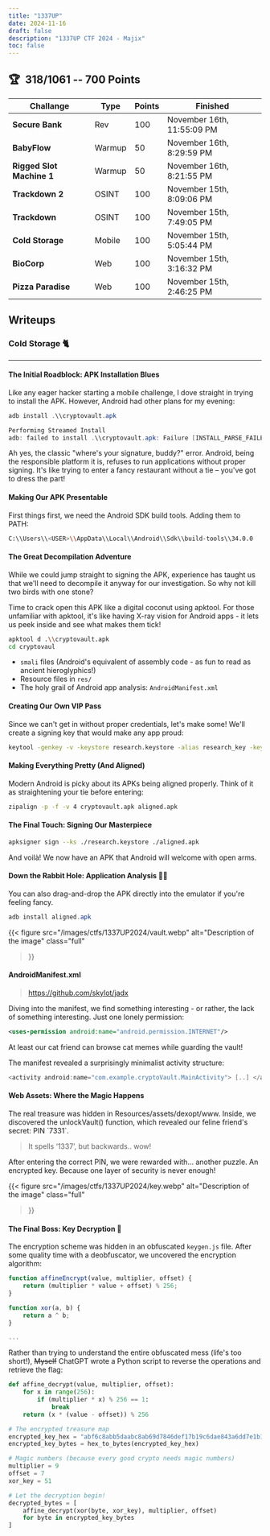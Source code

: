 ```yaml
---
title: "1337UP"
date: 2024-11-16
draft: false
description: "1337UP CTF 2024 - Majix"
toc: false
---
```

<link rel="stylesheet" href="https://cdnjs.cloudflare.com/ajax/libs/font-awesome/6.5.1/css/all.min.css">

<h2>🏆  318/1061 -- 700 Points</h2>


| <span class="text-primary-400">**Challange**</span> | <span class="text-primary-400">Type</span> | <span class="text-primary-400">Points</span> | <span class="text-primary-400">Finished</span> |
| --- | --- | --- | --- |
| **Secure Bank** | Rev | 100 | November 16th, 11:55:09 PM |
| **BabyFlow** | Warmup | 50 | November 16th, 8:29:59 PM |
| **Rigged Slot Machine 1** | Warmup | 50 | November 16th, 8:21:55 PM |
| **Trackdown 2** | OSINT | 100 | November 15th, 8:09:06 PM |
| **Trackdown** | OSINT | 100 | November 15th, 7:49:05 PM |
| **Cold Storage** | Mobile | 100 | November 15th, 5:05:44 PM |
| **BioCorp** | Web | 100 | November 15th, 3:16:32 PM |
| **Pizza Paradise** | Web | 100 | November 15th, 2:46:25 PM |

## Writeups

### Cold Storage 🐈

---
<h4>The Initial Roadblock: APK Installation Blues</h4>
Like any eager hacker starting a mobile challenge, I dove straight in trying to install the APK. However, Android had other plans for my evening:

```powershell
adb install .\\cryptovault.apk

Performing Streamed Install
adb: failed to install .\\cryptovault.apk: Failure [INSTALL_PARSE_FAILED_NO_CERTIFICATES: Failed to collect certificates from /data/app/vmdl318868043.tmp/base.apk: Attempt to get length of null array]
```

Ah yes, the classic "where's your signature, buddy?" error. Android, being the responsible platform it is, refuses to run applications without proper signing. It's like trying to enter a fancy restaurant without a tie – you've got to dress the part!

<h4>Making Our APK Presentable</h4>
First things first, we need the Android SDK build tools. Adding them to PATH:

```bash
C:\\Users\\<USER>\\AppData\\Local\\Android\\Sdk\\build-tools\\34.0.0
```

<h4>The Great Decompilation Adventure</h4>

While we could jump straight to signing the APK, experience has taught us that we'll need to decompile it anyway for our investigation. So why not kill two birds with one stone?

Time to crack open this APK like a digital coconut using apktool. For those unfamiliar with apktool, it's like having X-ray vision for Android apps - it lets us peek inside and see what makes them tick!

```bash
apktool d .\\cryptovault.apk
cd cryptovaul
```

- `smali` files (Android's equivalent of assembly code - as fun to read as ancient hieroglyphics!)
- Resource files in `res/`
- The holy grail of Android app analysis: `AndroidManifest.xml`

<h4>Creating Our Own VIP Pass</h4>
Since we can't get in without proper credentials, let's make some! We'll create a signing key that would make any app proud:

```bash
keytool -genkey -v -keystore research.keystore -alias research_key -keyalg RSA -keysize 2048 -validity 10000
```

<h4>Making Everything Pretty (And Aligned)</h4>
Modern Android is picky about its APKs being aligned properly. Think of it as straightening your tie before entering:

```bash
zipalign -p -f -v 4 cryptovault.apk aligned.apk
```

<h4> The Final Touch: Signing Our Masterpiece</h4>

```bash
apksigner sign --ks ./research.keystore ./aligned.apk
```

And voilà! We now have an APK that Android will welcome with open arms.

<h4>Down the Rabbit Hole: Application Analysis 🕵️‍♂️</h4>
You can also drag-and-drop the APK directly into the emulator if you're feeling fancy.

```powershell
adb install aligned.apk
```

{{< figure
    src="/images/ctfs/1337UP2024/vault.webp"
    alt="Description of the image"
    class="full"
>}}

<h4>AndroidManifest.xml</h4>

> https://github.com/skylot/jadx

Diving into the manifest, we find something interesting - or rather, the lack of something interesting. Just one lonely permission:

```xml
<uses-permission android:name="android.permission.INTERNET"/>
```

At least our cat friend can browse cat memes while guarding the vault!

The manifest revealed a surprisingly minimalist activity structure:

```powershell
<activity android:name="com.example.cryptoVault.MainActivity"> [..] </activity>
```

<h4>Web Assets: Where the Magic Happens</h4>
The real treasure was hidden in Resources/assets/dexopt/www. Inside, we discovered the unlockVault() function, which revealed our feline friend's secret: PIN `7331`.

> It spells ‘1337’, but backwards.. wow!

After entering the correct PIN, we were rewarded with... another puzzle. An encrypted key. Because one layer of security is never enough!

{{< figure
    src="/images/ctfs/1337UP2024/key.webp"
    alt="Description of the image"
    class="full"
>}}

<h4>The Final Boss: Key Decryption 🔐</h4>

The encryption scheme was hidden in an obfuscated `keygen.js` file. After some quality time with a deobfuscator, we uncovered the encryption algorithm:

```jsx
function affineEncrypt(value, multiplier, offset) {
    return (multiplier * value + offset) % 256;
}

function xor(a, b) {
    return a ^ b;
}

...
```

Rather than trying to understand the entire obfuscated mess (life's too short!), ~~Myself~~ ChatGPT wrote a Python script to reverse the operations and retrieve the flag:

```python
def affine_decrypt(value, multiplier, offset):
    for x in range(256):
        if (multiplier * x) % 256 == 1:
            break
    return (x * (value - offset)) % 256

# The encrypted treasure map
encrypted_key_hex = "abf6c8abb5daabc8ab69d7846def17b19c6dae843a6dd7e1b1173ae16db184e0b86dd7c5843ae8dee15f"
encrypted_key_bytes = hex_to_bytes(encrypted_key_hex)

# Magic numbers (because every good crypto needs magic numbers)
multiplier = 9
offset = 7
xor_key = 51

# Let the decryption begin!
decrypted_bytes = [
    affine_decrypt(xor(byte, xor_key), multiplier, offset)
    for byte in encrypted_key_bytes
]
```